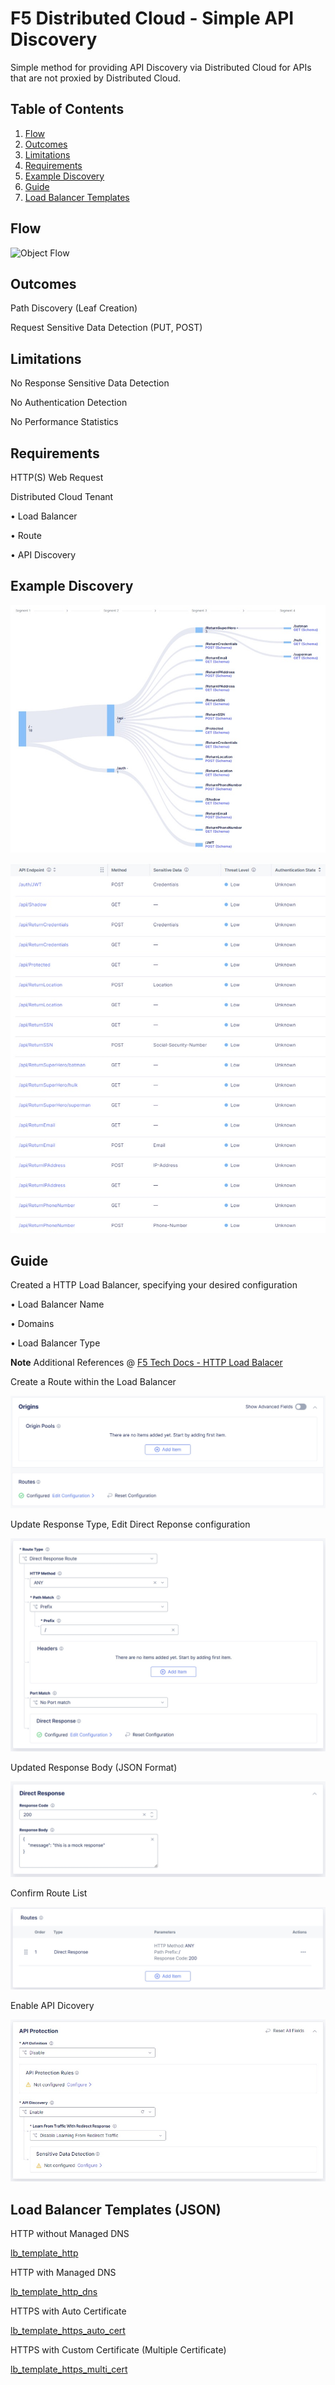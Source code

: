 # F5 Distributed Cloud - Simple API Discovery

Simple method for providing API Discovery via Distributed Cloud for APIs that are not proxied by Distributed Cloud.

## Table of Contents
1. [Flow](#flow)
2. [Outcomes](#outcomes)
3. [Limitations](#limitations)
4. [Requirements](#requirements)
5. [Example Discovery](#example-discovery)
6. [Guide](#guide)
7. [Load Balancer Templates](#load-balancer-templates)

## Flow

![Object Flow](https://github.com/stockerts/f5xc-app-discovery/blob/main/static/flow.png)

## Outcomes

Path Discovery (Leaf Creation)

Request Sensitive Data Detection (PUT, POST)

## Limitations

No Response Sensitive Data Detection

No Authentication Detection

No Performance Statistics

## Requirements

HTTP(S) Web Request

Distributed Cloud Tenant

•	Load Balancer

•	Route

•	API Discovery

## Example Discovery

![Path](static/leaf.jpg)

![Detection](static/discovery.jpg)

## Guide

Created a HTTP Load Balancer, specifying your desired configuration

•	Load Balancer Name

•	Domains

•	Load Balancer Type

**Note** Additional References @ [F5 Tech Docs - HTTP Load Balacer](https://docs.cloud.f5.com/docs/how-to/app-networking/http-load-balancer)

Create a Route within the Load Balancer

![Route](static/route.jpg)

Update Response Type, Edit Direct Reponse configuration

![Route Response Type](static/route_type_response.jpg)

Updated Response Body (JSON Format)

![Response Body](static/response_body.jpg)

Confirm Route List

![Route Response List](static/route_response.jpg)

Enable API Dicovery

![Route Response List](static/discovery_enabled.jpg)

## Load Balancer Templates (JSON)

HTTP without Managed DNS

[lb_template_http](lb_template_http.json)

HTTP with Managed DNS

[lb_template_http_dns](lb_template_http_dns.json)

HTTPS with Auto Certificate

[lb_template_https_auto_cert](lb_template_https_auto_cert.json)

HTTPS with Custom Certificate (Multiple Certificate)

[lb_template_https_multi_cert](lb_template_https_multi_cert.json)